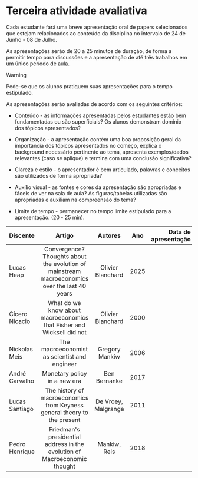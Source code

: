 # Terceira atividade avaliativa

Cada estudante fará uma breve apresentação oral de papers selecionados que estejam relacionados ao conteúdo da disciplina no intervalo de 24 de Junho - 08 de Julho.

As apresentações serão de 20 a 25 minutos de duração, de forma a permitir tempo para discussões e a apresentação de até três trabalhos em um único período de aula.

> [!WARNING]
> Pede-se que os alunos pratiquem suas apresentações para o tempo estipulado.

As apresentações serão avaliadas de acordo com os seguintes critérios:

- Conteúdo - as informações apresentadas pelos estudantes estão bem fundamentadas ou são superficiais? Os alunos demonstram domínio dos tópicos apresentados?

- Organização - a apresentação contém uma boa proposição geral da importância dos tópicos apresentados no começo, explica o background necessário pertinente ao tema, apresenta exemplos/dados relevantes (caso se aplique) e termina com uma conclusão significativa?

- Clareza e estilo - o apresentador é bem articulado, palavras e conceitos são utilizados de forma apropriada?

- Auxílio visual - as fontes e cores da apresentação são apropriadas e fáceis de ver na sala de aula? As figuras/tabelas utilizadas são apropriadas e auxiliam na compreensão do tema? 

- Limite de tempo - permanecer no tempo limite estipulado para a apresentação. (20 - 25 min).


| Discente | Artigo | Autores | Ano | Data de apresentação |
| :--- | :---: | :---: | :---: | ---: |
| Lucas Heap | Convergence? Thoughts about the evolution of mainstream macroeconomics over the last 40 years | Olivier Blanchard | 2025 |  |
| Cícero Nicacio | What do we know about macroeconomics that Fisher and Wicksell did not | Olivier Blanchard | 2000 | |
| Nickolas Meis | The macroeconomist as scientist and engineer | Gregory Mankiw | 2006 | |
| André Carvalho |Monetary policy in a new era | Ben Bernanke | 2017 | |
| Lucas Santiago | The history of macroeconomics from Keyness general theory to the present | De Vroey, Malgrange | 2011 | |
| Pedro Henrique | Friedman's presidential address in the evolution of Macroeconomic thought | Mankiw, Reis | 2018 | |